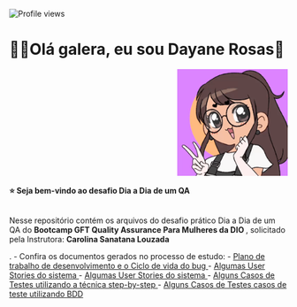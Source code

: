![Profile views](https://gpvc.arturio.dev/dayane-rosas)

<div>
  <h1 align="left">
  👋🏼Olá galera, eu sou Dayane Rosas🥰
  </h1>
  
  <p align="right">
    <a href="https://github.com/dayane-rosas/java-anatomia-classes/blob/main/ezgif.com-gif-maker.gif"> </a>
    <img src="ezgif.com-gif-maker.gif" width="200">
    
<div align='left'>
  <b> ⭐️ Seja bem-vindo ao desafio Dia a Dia de um QA </b>
</div> </br>

  <p align="left">
    Nesse repositório contém os arquivos do desafio prático Dia a Dia de um QA do <b>Bootcamp GFT Quality Assurance Para Mulheres da DIO </b>, solicitado pela Instrutora: <b>Carolina Sanatana Louzada</b> </p>.
    - Confira os documentos gerados no processo de estudo:
  - <a href='https://lattes.cnpq.br/1373785563610025'>Plano de trabalho de desenvolvimento e o Ciclo de vida do bug </a>
  - <a href='https://lattes.cnpq.br/1373785563610025'>Algumas User Stories do sistema </a>
  - <a href='https://lattes.cnpq.br/1373785563610025'>Algumas User Stories do sistema </a>
  - <a href='https://lattes.cnpq.br/1373785563610025'>Alguns Casos de Testes utilizando a técnica step-by-step </a>
  - <a href='https://lattes.cnpq.br/1373785563610025'>Alguns Casos de Testes casos de teste utilizando BDD </a>
  
